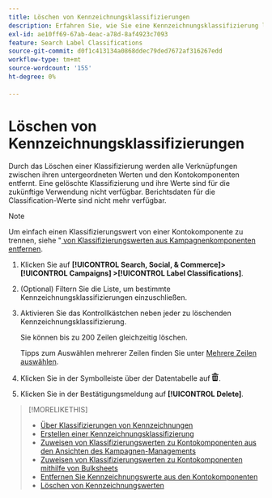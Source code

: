 ```yaml
---
title: Löschen von Kennzeichnungsklassifizierungen
description: Erfahren Sie, wie Sie eine Kennzeichnungsklassifizierung löschen.
exl-id: ae10ff69-67ab-4eac-a78d-8af4923c7093
feature: Search Label Classifications
source-git-commit: d0f1c413134a0868ddec79ded7672af316267edd
workflow-type: tm+mt
source-wordcount: '155'
ht-degree: 0%

---
```


# Löschen von Kennzeichnungsklassifizierungen

Durch das Löschen einer Klassifizierung werden alle Verknüpfungen zwischen ihren untergeordneten Werten und den Kontokomponenten entfernt. Eine gelöschte Klassifizierung und ihre Werte sind für die zukünftige Verwendung nicht verfügbar. Berichtsdaten für die Classification-Werte sind nicht mehr verfügbar.

>[!NOTE]
>
>Um einfach einen Klassifizierungswert von einer Kontokomponente zu trennen, siehe &quot;[&#x200B; von Klassifizierungswerten aus Kampagnenkomponenten entfernen](classification-values-remove.md).

1. Klicken Sie auf **[!UICONTROL Search, Social, & Commerce]> [!UICONTROL Campaigns] >[!UICONTROL Label Classifications]**.

1. (Optional) Filtern Sie die Liste, um bestimmte Kennzeichnungsklassifizierungen einzuschließen.

1. Aktivieren Sie das Kontrollkästchen neben jeder zu löschenden Kennzeichnungsklassifizierung.

   Sie können bis zu 200 Zeilen gleichzeitig löschen.

   Tipps zum Auswählen mehrerer Zeilen finden Sie unter [Mehrere Zeilen auswählen](/help/search-social-commerce/common-tasks/navigation-editing-selection/multiple-rows-select.md).

1. Klicken Sie in der Symbolleiste über der Datentabelle auf ![Löschen](/help/search-social-commerce/assets/delete.png "Löschen").

1. Klicken Sie in der Bestätigungsmeldung auf **[!UICONTROL Delete]**.

>[!MORELIKETHIS]
>
>* [Über Klassifizierungen von Kennzeichnungen](classification-about.md)
>* [Erstellen einer Kennzeichnungsklassifizierung](classification-create.md)
>* [Zuweisen von Klassifizierungswerten zu Kontokomponenten aus den Ansichten des Kampagnen-Managements](classification-values-assign-campaign-management.md)
>* [Zuweisen von Klassifizierungswerten zu Kontokomponenten mithilfe von Bulksheets](classification-values-assign-bulksheets.md)
>* [Entfernen Sie Kennzeichnungswerte aus den Kontokomponenten](classification-values-remove.md)
>* [Löschen von Kennzeichnungswerten](classification-values-delete.md)
